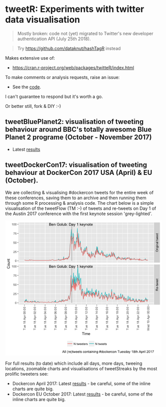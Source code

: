 # tweetR: Experiments with twitter data visualisation

> Mostly broken: code not (yet) migrated to Twitter's new developer authentication API (July 25th 2018).

> Try https://github.com/dataknut/hashTagR instead

Makes extensive use of:

 * https://cran.r-project.org/web/packages/twitteR/index.html

To make comments or analysis requests, raise an issue: 
 
 * See the [code](https://github.com/dataknut/tweetR).
 
I can't guarantee to respond but it's worth a go.

Or better still, fork & DIY :-)

## tweetBluePlanet2: visualisation of tweeting behaviour around BBC's totally awesome Blue Planet 2 programe (October - November 2017)

 * Latest [results](https://dataknut.github.io/tweetR/tweetRBluePlanet2_2017.html)
 
## tweetDockerCon17: visualisation of tweeting behaviour at DockerCon 2017 USA (April) & EU (October).

We are collecting &amp; visualising #dockercon tweets for the entire week of these conferences, saving them to an archive and then running them through some R processing & analysis code. The chart below is a simple visualisation of the tweetFlow (TM :-) of tweets and re-tweets on Day 1 of the Austin 2017 conference with the first keynote session 'grey-lighted'.

![DockerCon Day 1 tweetFlow](day1.png)

For full results (to date) which include all days, more days, tweeing locations, zoomable charts and visualisations of tweetStreaks by the most prolific tweeters see:

 * Dockercon April 2017: Latest [results](https://dataknut.github.io/tweetR/tweetDockerCon.html) - be careful, some of the inline charts are quite big.
 * Dockercon EU October 2017: Latest [results](https://dataknut.github.io/tweetR/tweetDockerCon.html) - be careful, some of the inline charts are quite big.
 
